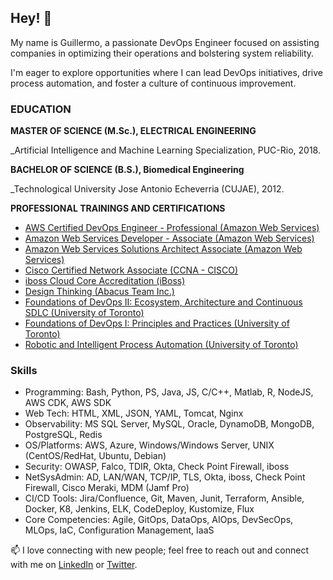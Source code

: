 ## Hey! 👋

My name is Guillermo, a passionate DevOps Engineer focused on assisting companies in optimizing their operations and bolstering system reliability.

I'm eager to explore opportunities where I can lead DevOps initiatives, drive process automation, and foster a culture of continuous improvement.

### EDUCATION

**MASTER OF SCIENCE (M.Sc.), ELECTRICAL ENGINEERING**

_Artificial Intelligence and Machine Learning Specialization, PUC-Rio, 2018.
<!--Pontifical Catholic University of Rio de Janeiro ()-->


**BACHELOR OF SCIENCE (B.S.), Biomedical Engineering**

_Technological University Jose Antonio Echeverria (CUJAE), 2012.

<!--//  TODO - add links to the trainings and certifications-->
**PROFESSIONAL TRAININGS AND CERTIFICATIONS**

* [AWS Certified DevOps Engineer - Professional (Amazon Web Services)](https://www.credly.com/badges/82d617bf-9f5c-41eb-a824-7dccf0abc1fd/public_url)
* [Amazon Web Services Developer - Associate (Amazon Web Services)](images/machine-learning.png)
* [Amazon Web Services Solutions Architect Associate (Amazon Web Services)]()
* [Cisco Certified Network Associate (CCNA - CISCO)](images/developing-apps-java-app-engine.png)
* [iboss Cloud Core Accreditation (iBoss)](images/mobile-web-development.png)
* [Design Thinking (Abacus Team Inc.)]()
* [Foundations of DevOps II: Ecosystem, Architecture and Continuous SDLC (University of Toronto)]()
* [Foundations of DevOps I: Principles and Practices (University of Toronto)]()
* [Robotic and Intelligent Process Automation (University of Toronto)]()

<!--//  TODO - summarize key skills -->
### Skills

<!--* Languages: English, French, Portuguese and Spanish -->
* Programming: Bash, Python, PS, Java, JS, C/C++, Matlab, R, NodeJS, AWS CDK, AWS SDK
* Web Tech: HTML, XML, JSON, YAML, Tomcat, Nginx
* Observability: MS SQL Server, MySQL, Oracle, DynamoDB, MongoDB, PostgreSQL, Redis
* OS/Platforms: AWS, Azure, Windows/Windows Server, UNIX (CentOS/RedHat, Ubuntu, Debian)
* Security: OWASP, Falco, TDIR, Okta, Check Point Firewall, iboss
* NetSysAdmin: AD, LAN/WAN, TCP/IP, TLS, Okta, iboss, Check Point Firewall,  Cisco Meraki,  MDM (Jamf Pro)
* CI/CD Tools: Jira/Confluence, Git, Maven, Junit, Terraform, Ansible, Docker, K8, Jenkins, ELK, CodeDeploy, Kustomize, Flux
* Core Competencies: Agile, GitOps, DataOps, AIOps, DevSecOps, MLOps, IaC, Configuration Management, IaaS
<!--
## 📊 GitHub Stats

![Your GitHub Stats](https://github-readme-stats.vercel.app/api?username=GEDomech&show_icons=true)

## 📝 Latest Blog Posts

- [Blog Post 1 Title](URL to Blog Post 1)
- [Blog Post 2 Title](URL to Blog Post 2)

<!--// TODO - tailor with AWS projects
## 🛠️ My Projects

- [Project 1](URL to Project 1)
- [Project 2](URL to Project 2)
- [Project 3](URL to Project 3)-->


 📫 I love connecting with new people; feel free to reach out and connect with me on [LinkedIn](https://www.linkedin.com/in/gedomech/) or [Twitter](https://twitter.com/gedomech). 


<!--
**gedomech/gedomech** is a ✨ _special_ ✨ repository because its `README.md` (this file) appears on your GitHub profile.

Here are some ideas to get you started:

- 🔭 I’m currently working on ...
- 🌱 I’m currently learning ...
- 👯 I’m looking to collaborate on ...
- 🤔 I’m looking for help with ...
- 💬 Ask me about ...
- 📫 How to reach me: ...
- 😄 Pronouns: ...
- ⚡ Fun fact: ...
-->
